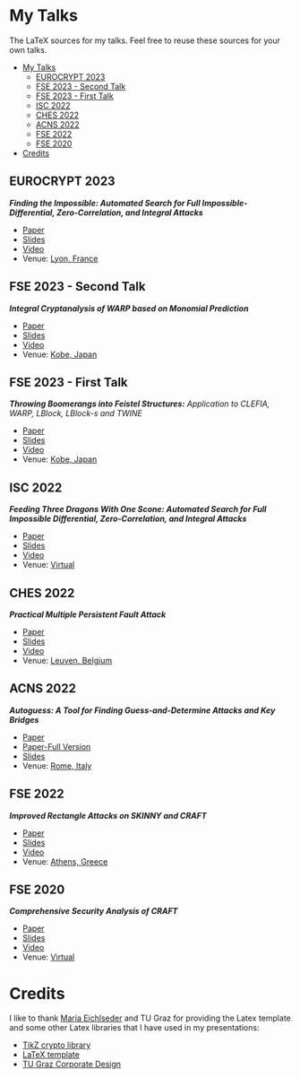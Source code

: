 # My Talks

The LaTeX sources for my talks. Feel free to reuse these sources for your own talks.

- [My Talks](#my-talks)
  - [EUROCRYPT 2023](#eurocrypt-2023)
  - [FSE 2023 - Second Talk](#fse-2023---second-talk)
  - [FSE 2023 - First Talk](#fse-2023---first-talk)
  - [ISC 2022](#isc-2022)
  - [CHES 2022](#ches-2022)
  - [ACNS 2022](#acns-2022)
  - [FSE 2022](#fse-2022)
  - [FSE 2020](#fse-2020)
- [Credits](#credits)

## EUROCRYPT 2023
***Finding the Impossible: Automated Search for Full Impossible-Differential, Zero-Correlation, and Integral Attacks***

- [Paper](https://ia.cr/2022/1147)
- [Slides](20230424-EUROCRYPT-2023)
- [Video](https://youtu.be/_DajyWvK_qU?list=PLeeS-3Ml-rpoPvbe9Kwmtubt-d7bQrl_c&t=1351)
- Venue: [Lyon, France](https://eurocrypt.iacr.org/2023/)

## FSE 2023 - Second Talk 
***Integral Cryptanalysis of WARP based on Monomial Prediction***

- [Paper](https://ia.cr/2022/729)
- [Slides](20230323-FSE-2023)
- [Video](https://www.youtube.com/watch?v=dhLCiznBa-s&list=PLeeS-3Ml-rpod9ZTUNxz-zc2vF-JdTjXr&index=19)
- Venue: [Kobe, Japan](https://fse.iacr.org/2023/japanEvent.php)

## FSE 2023 - First Talk

***Throwing Boomerangs into Feistel Structures:***
*Application to CLEFIA, WARP, LBlock, LBlock-s and TWINE*

- [Paper](https://eprint.iacr.org/2022/745)
- [Slides](20230321-FSE-2023)
- [Video](https://youtu.be/7ABCANs2dMM?t=1084)
- Venue: [Kobe, Japan](https://fse.iacr.org/2023/japanEvent.php)

## ISC 2022

***Feeding Three Dragons With One Scone: Automated Search for Full Impossible Differential, Zero-Correlation, and Integral Attacks***

- [Paper](https://eprint.iacr.org/2022/1147)
- [Slides](20221024-ISC-2022)
- [Video](https://www.aparat.com/v/ofAxe)
- Venue: [Virtual](https://www.aparat.com/Irancrypt/%D8%A7%D9%86%D8%AC%D9%85%D9%86%20%D8%B1%D9%85%D8%B2%20%D8%A7%DB%8C%D8%B1%D8%A7%D9%86)

## CHES 2022

***Practical Multiple Persistent Fault Attack***

- [Paper](https://tches.iacr.org/index.php/TCHES/article/view/9301)
- [Slides](20220920-CHES-2022)
- [Video](https://youtu.be/2WC2YsNNx4k?list=PLeeS-3Ml-rpqHXup_CobppLo634caX_-s)
- Venue: [Leuven, Belgium](https://ches.iacr.org/2022/)

## ACNS 2022

***Autoguess: A Tool for Finding Guess-and-Determine Attacks and Key Bridges***

- [Paper](https://link.springer.com/chapter/10.1007/978-3-031-09234-3_12)
- [Paper-Full Version](https://eprint.iacr.org/2021/1529)
- [Slides](20220622-ACNS-2022)
- Venue: [Rome, Italy](https://acns22.di.uniroma1.it/)

## FSE 2022

***Improved Rectangle Attacks on SKINNY and CRAFT***

- [Paper](https://tosc.iacr.org/index.php/ToSC/article/view/8908)
- [Slides](20220323-FSE-2022)
- [Video](https://www.youtube.com/watch?v=h5hYzFtaFEw)
- Venue: [Athens, Greece](https://fse.iacr.org/2022/)

## FSE 2020

***Comprehensive Security Analysis of CRAFT***

- [Paper](https://tosc.iacr.org/index.php/ToSC/article/view/8466)
- [Slides](20201113-FSE-2020)
- [Video](https://www.youtube.com/watch?v=GgmIaPiTgVg)
- Venue: [Virtual](https://fse.iacr.org/2020/program.php)

# Credits

I like to thank [Maria Eichlseder](https://www.iaik.tugraz.at/person/maria-eichlseder/) and TU Graz for providing the Latex template and some other Latex libraries that I have used in my presentations:

- [TikZ crypto library](https://extgit.iaik.tugraz.at/meichlseder/tikz)
- [LaTeX template](https://extgit.iaik.tugraz.at/meichlseder/tugraz-presentation)
- [TU Graz Corporate Design](https://www.tugraz.at/)

